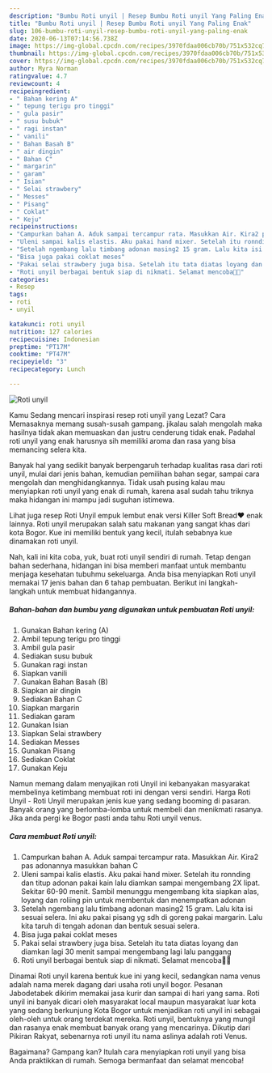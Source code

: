 ```yaml
---
description: "Bumbu Roti unyil | Resep Bumbu Roti unyil Yang Paling Enak"
title: "Bumbu Roti unyil | Resep Bumbu Roti unyil Yang Paling Enak"
slug: 106-bumbu-roti-unyil-resep-bumbu-roti-unyil-yang-paling-enak
date: 2020-06-13T07:14:56.738Z
image: https://img-global.cpcdn.com/recipes/3970fdaa006cb70b/751x532cq70/roti-unyil-foto-resep-utama.jpg
thumbnail: https://img-global.cpcdn.com/recipes/3970fdaa006cb70b/751x532cq70/roti-unyil-foto-resep-utama.jpg
cover: https://img-global.cpcdn.com/recipes/3970fdaa006cb70b/751x532cq70/roti-unyil-foto-resep-utama.jpg
author: Myra Norman
ratingvalue: 4.7
reviewcount: 4
recipeingredient:
- " Bahan kering A"
- " tepung terigu pro tinggi"
- " gula pasir"
- " susu bubuk"
- " ragi instan"
- " vanili"
- " Bahan Basah B"
- " air dingin"
- " Bahan C"
- " margarin"
- " garam"
- " Isian"
- " Selai strawbery"
- " Messes"
- " Pisang"
- " Coklat"
- " Keju"
recipeinstructions:
- "Campurkan bahan A. Aduk sampai tercampur rata. Masukkan Air. Kira2 pas adonannya masukkan bahan C"
- "Uleni sampai kalis elastis. Aku pakai hand mixer. Setelah itu ronnding dan titup adonan pakai kain lalu diamkan sampai mengembang 2X lipat. Sekitar 60-90 menit. Sambil menunggu mengembang kita siapkan alas, loyang dan roliing pin untuk membentuk dan menempatkan adonan"
- "Setelah ngembang lalu timbang adonan masing2 15 gram. Lalu kita isi sesuai selera. Ini aku pakai pisang yg sdh di goreng pakai margarin. Lalu kita taruh di tengah adonan dan bentuk sesuai selera."
- "Bisa juga pakai coklat meses"
- "Pakai selai strawbery juga bisa. Setelah itu tata diatas loyang dan diamkan lagi 30 menit sampai mengembang lagi lalu panggang"
- "Roti unyil berbagai bentuk siap di nikmati. Selamat mencoba🍞🥰"
categories:
- Resep
tags:
- roti
- unyil

katakunci: roti unyil 
nutrition: 127 calories
recipecuisine: Indonesian
preptime: "PT17M"
cooktime: "PT47M"
recipeyield: "3"
recipecategory: Lunch

---
```



![Roti unyil](https://img-global.cpcdn.com/recipes/3970fdaa006cb70b/751x532cq70/roti-unyil-foto-resep-utama.jpg)

Kamu Sedang mencari inspirasi resep roti unyil yang Lezat? Cara Memasaknya memang susah-susah gampang. jikalau salah mengolah maka hasilnya tidak akan memuaskan dan justru cenderung tidak enak. Padahal roti unyil yang enak harusnya sih memiliki aroma dan rasa yang bisa memancing selera kita.

Banyak hal yang sedikit banyak berpengaruh terhadap kualitas rasa dari roti unyil, mulai dari jenis bahan, kemudian pemilihan bahan segar, sampai cara mengolah dan menghidangkannya. Tidak usah pusing kalau mau menyiapkan roti unyil yang enak di rumah, karena asal sudah tahu triknya maka hidangan ini mampu jadi suguhan istimewa.

Lihat juga resep Roti Unyil empuk lembut enak versi Killer Soft Bread❤️ enak lainnya. Roti unyil merupakan salah satu makanan yang sangat khas dari kota Bogor. Kue ini memiliki bentuk yang kecil, itulah sebabnya kue dinamakan roti unyil.


Nah, kali ini kita coba, yuk, buat roti unyil sendiri di rumah. Tetap dengan bahan sederhana, hidangan ini bisa memberi manfaat untuk membantu menjaga kesehatan tubuhmu sekeluarga. Anda bisa menyiapkan Roti unyil memakai 17 jenis bahan dan 6 tahap pembuatan. Berikut ini langkah-langkah untuk membuat hidangannya.

<!--inarticleads1-->

##### Bahan-bahan dan bumbu yang digunakan untuk pembuatan Roti unyil:

1. Gunakan  Bahan kering (A)
1. Ambil  tepung terigu pro tinggi
1. Ambil  gula pasir
1. Sediakan  susu bubuk
1. Gunakan  ragi instan
1. Siapkan  vanili
1. Gunakan  Bahan Basah (B)
1. Siapkan  air dingin
1. Sediakan  Bahan C
1. Siapkan  margarin
1. Sediakan  garam
1. Gunakan  Isian
1. Siapkan  Selai strawbery
1. Sediakan  Messes
1. Gunakan  Pisang
1. Sediakan  Coklat
1. Gunakan  Keju


Namun memang dalam menyajikan roti Unyil ini kebanyakan masyarakat membelinya ketimbang membuat roti ini dengan versi sendiri. Harga Roti Unyil - Roti Unyil merupakan jenis kue yang sedang booming di pasaran. Banyak orang yang berlomba-lomba untuk membeli dan menikmati rasanya. Jika anda pergi ke Bogor pasti anda tahu Roti unyil venus. 

<!--inarticleads2-->

##### Cara membuat Roti unyil:

1. Campurkan bahan A. Aduk sampai tercampur rata. Masukkan Air. Kira2 pas adonannya masukkan bahan C
1. Uleni sampai kalis elastis. Aku pakai hand mixer. Setelah itu ronnding dan titup adonan pakai kain lalu diamkan sampai mengembang 2X lipat. Sekitar 60-90 menit. Sambil menunggu mengembang kita siapkan alas, loyang dan roliing pin untuk membentuk dan menempatkan adonan
1. Setelah ngembang lalu timbang adonan masing2 15 gram. Lalu kita isi sesuai selera. Ini aku pakai pisang yg sdh di goreng pakai margarin. Lalu kita taruh di tengah adonan dan bentuk sesuai selera.
1. Bisa juga pakai coklat meses
1. Pakai selai strawbery juga bisa. Setelah itu tata diatas loyang dan diamkan lagi 30 menit sampai mengembang lagi lalu panggang
1. Roti unyil berbagai bentuk siap di nikmati. Selamat mencoba🍞🥰


Dinamai Roti unyil karena bentuk kue ini yang kecil, sedangkan nama venus adalah nama merek dagang dari usaha roti unyil bogor. Pesanan Jabodetabek dikirim memakai jasa kurir dan sampai di hari yang sama. Roti unyil ini banyak dicari oleh masyarakat local maupun masyarakat luar kota yang sedang berkunjung Kota Bogor untuk menjadikan roti unyil ini sebagai oleh-oleh untuk orang terdekat mereka. Roti unyil, bentuknya yang mungil dan rasanya enak membuat banyak orang yang mencarinya. Dikutip dari Pikiran Rakyat, sebenarnya roti unyil itu nama aslinya adalah roti Venus. 

Bagaimana? Gampang kan? Itulah cara menyiapkan roti unyil yang bisa Anda praktikkan di rumah. Semoga bermanfaat dan selamat mencoba!
